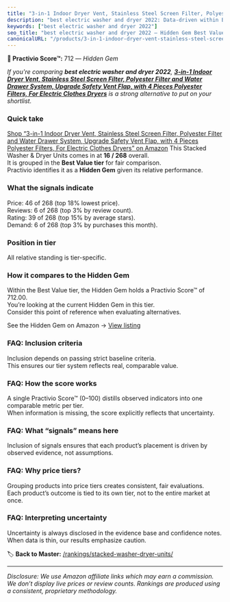 ```yaml
---
title: "3-in-1 Indoor Dryer Vent, Stainless Steel Screen Filter, Polyester Filter and Water Drawer System, Upgrade Safety Vent Flap, with 4 Pieces Polyester Filters, For Electric Clothes Dryers"
description: "best electric washer and dryer 2022: Data-driven within Best Value ranking using the Practivio Score™. Positioned by quality, value, demand, findability, momen…"
keywords: ["best electric washer and dryer 2022"]
seo_title: "best electric washer and dryer 2022 — Hidden Gem Best Value (2025)"
canonicalURL: "/products/3-in-1-indoor-dryer-vent-stainless-steel-screen-filter-polyester-filter-and-water-drawer-system-upgrade-safety-vent-flap-with-4-pieces-polyester-filters-for-electric-clothes-dryers-B095KG5FPT/"
---
```


**💎 Practivio Score™:** 712 — _Hidden Gem_


*If you're comparing **best electric washer and dryer 2022**, **[3-in-1 Indoor Dryer Vent, Stainless Steel Screen Filter, Polyester Filter and Water Drawer System, Upgrade Safety Vent Flap, with 4 Pieces Polyester Filters, For Electric Clothes Dryers](https://www.amazon.com/dp/B095KG5FPT?tag=practivio-20)** is a strong alternative to put on your shortlist.*
### Quick take
[Shop “3-in-1 Indoor Dryer Vent, Stainless Steel Screen Filter, Polyester Filter and Water Drawer System, Upgrade Safety Vent Flap, with 4 Pieces Polyester Filters, For Electric Clothes Dryers” on Amazon](https://www.amazon.com/dp/B095KG5FPT?tag=practivio-20)
This Stacked Washer & Dryer Units comes in at **16 / 268** overall.  
It is grouped in the **Best Value tier** for fair comparison.  
Practivio identifies it as a **Hidden Gem** given its relative performance.

### What the signals indicate
Price: 46 of 268 (top 18% lowest price).  
Reviews: 6 of 268 (top 3% by review count).  
Rating: 39 of 268 (top 15% by average stars).  
Demand: 6 of 268 (top 3% by purchases this month).

### Position in tier
All relative standing is tier-specific.

### How it compares to the Hidden Gem
Within the Best Value tier, the Hidden Gem holds a Practivio Score™ of 712.00.  
You’re looking at the current Hidden Gem in this tier.  
Consider this point of reference when evaluating alternatives.  

See the Hidden Gem on Amazon → [View listing](https://www.amazon.com/dp/B095KG5FPT?tag=practivio-20)

### FAQ: Inclusion criteria
Inclusion depends on passing strict baseline criteria.  
This ensures our tier system reflects real, comparable value.

### FAQ: How the score works
A single Practivio Score™ (0–100) distills observed indicators into one comparable metric per tier.  
When information is missing, the score explicitly reflects that uncertainty.

### FAQ: What “signals” means here
Inclusion of signals ensures that each product’s placement is driven by observed evidence, not assumptions.

### FAQ: Why price tiers?
Grouping products into price tiers creates consistent, fair evaluations.  
Each product’s outcome is tied to its own tier, not to the entire market at once.

### FAQ: Interpreting uncertainty
Uncertainty is always disclosed in the evidence base and confidence notes.  
When data is thin, our results emphasize caution.


🏷️ **Back to Master:** [/rankings/stacked-washer-dryer-units/](/rankings/stacked-washer-dryer-units/)

---
_Disclosure: We use Amazon affiliate links which may earn a commission. We don’t display live prices or review counts. Rankings are produced using a consistent, proprietary methodology._
